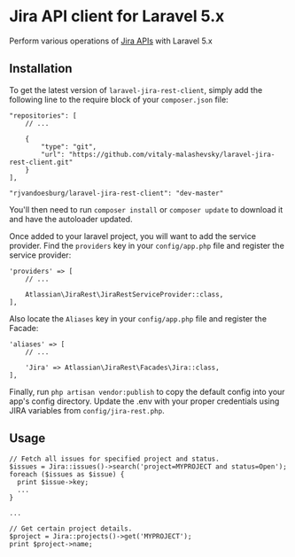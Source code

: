 # Jira API client for Laravel 5.x

Perform various operations of [Jira APIs](https://docs.atlassian.com/jira/REST/cloud/) with Laravel 5.x

## Installation

To get the latest version of `laravel-jira-rest-client`, simply add the following line to the require block of your `composer.json` file:
```
"repositories": [
    // ...
    
    {
        "type": "git",
        "url": "https://github.com/vitaly-malashevsky/laravel-jira-rest-client.git"
    }
],

"rjvandoesburg/laravel-jira-rest-client": "dev-master"
```
You'll then need to run `composer install` or `composer update` to download it and have the autoloader updated.

Once added to your laravel project, you will want to add the service provider.
Find the `providers` key in your `config/app.php` file and register the service provider:

```
'providers' => [
    // ...

    Atlassian\JiraRest\JiraRestServiceProvider::class,
],
```

Also locate the `Aliases` key in your `config/app.php` file and  register the Facade:

```
'aliases' => [
    // ...

    'Jira' => Atlassian\JiraRest\Facades\Jira::class,
],
```

Finally, run `php artisan vendor:publish` to copy the default config into your app's config directory.
Update the .env with your proper credentials using JIRA variables from `config/jira-rest.php`.

## Usage

```
// Fetch all issues for specified project and status.
$issues = Jira::issues()->search('project=MYPROJECT and status=Open');
foreach ($issues as $issue) {
  print $issue->key;
  ...
}

...

// Get certain project details.
$project = Jira::projects()->get('MYPROJECT');
print $project->name;

```
